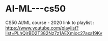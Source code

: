 # AI-ML---cs50
CS50 AI/ML course - 2020
link to playlist : https://www.youtube.com/playlist?list=PLhQjrBD2T382Nz7z1AEXmioc27axa19Kv
